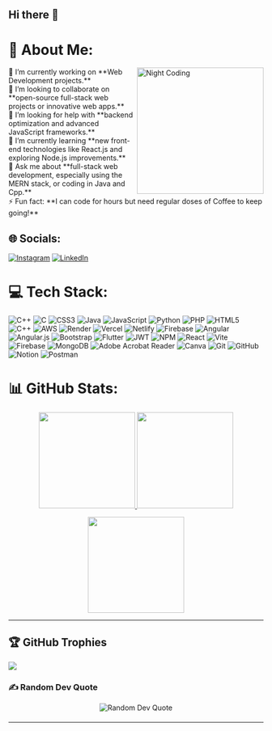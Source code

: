 ## Hi there 👋

# 💫 About Me:
<img alt="Night Coding" src="https://user-images.githubusercontent.com/74038190/225813708-98b745f2-7d22-48cf-9150-083f1b00d6c9.gif" align="right" height="250" />
🔭 I’m currently working on **Web Development projects.**  <br>👯 I’m looking to collaborate on **open-source full-stack web projects or innovative web apps.**  <br>🤝 I’m looking for help with **backend optimization and advanced JavaScript frameworks.**  <br>🌱 I’m currently learning **new front-end technologies like React.js and exploring Node.js improvements.**  <br>💬 Ask me about **full-stack web development, especially using the MERN stack, or coding in Java and Cpp.**  <br>⚡ Fun fact: **I can code for hours but need regular doses of Coffee to keep going!** <br>



## 🌐 Socials: 
[![Instagram](https://img.shields.io/badge/Instagram-%23E4405F.svg?logo=Instagram&logoColor=white)](https://instagram.com/anjeetpatel9900) [![LinkedIn](https://img.shields.io/badge/LinkedIn-%230077B5.svg?logo=linkedin&logoColor=white)](https://linkedin.com/in/anjeet-patel) 


# 💻 Tech Stack:
![C++](https://img.shields.io/badge/c++-%2300599C.svg?style=for-the-badge&logo=c%2B%2B&logoColor=white) ![C](https://img.shields.io/badge/c-%2300599C.svg?style=for-the-badge&logo=c&logoColor=white) ![CSS3](https://img.shields.io/badge/css3-%231572B6.svg?style=for-the-badge&logo=css3&logoColor=white) ![Java](https://img.shields.io/badge/java-%23ED8B00.svg?style=for-the-badge&logo=openjdk&logoColor=white) ![JavaScript](https://img.shields.io/badge/javascript-%23323330.svg?style=for-the-badge&logo=javascript&logoColor=%23F7DF1E) ![Python](https://img.shields.io/badge/python-3670A0?style=for-the-badge&logo=python&logoColor=ffdd54) ![PHP](https://img.shields.io/badge/php-%23777BB4.svg?style=for-the-badge&logo=php&logoColor=white) ![HTML5](https://img.shields.io/badge/html5-%23E34F26.svg?style=for-the-badge&logo=html5&logoColor=white) ![C++](https://img.shields.io/badge/c++-%2300599C.svg?style=for-the-badge&logo=c%2B%2B&logoColor=white) ![AWS](https://img.shields.io/badge/AWS-%23FF9900.svg?style=for-the-badge&logo=amazon-aws&logoColor=white) ![Render](https://img.shields.io/badge/Render-%46E3B7.svg?style=for-the-badge&logo=render&logoColor=white) ![Vercel](https://img.shields.io/badge/vercel-%23000000.svg?style=for-the-badge&logo=vercel&logoColor=white) ![Netlify](https://img.shields.io/badge/netlify-%23000000.svg?style=for-the-badge&logo=netlify&logoColor=#00C7B7) ![Firebase](https://img.shields.io/badge/firebase-%23039BE5.svg?style=for-the-badge&logo=firebase) ![Angular](https://img.shields.io/badge/angular-%23DD0031.svg?style=for-the-badge&logo=angular&logoColor=white) ![Angular.js](https://img.shields.io/badge/angular.js-%23E23237.svg?style=for-the-badge&logo=angularjs&logoColor=white) ![Bootstrap](https://img.shields.io/badge/bootstrap-%238511FA.svg?style=for-the-badge&logo=bootstrap&logoColor=white) ![Flutter](https://img.shields.io/badge/Flutter-%2302569B.svg?style=for-the-badge&logo=Flutter&logoColor=white) ![JWT](https://img.shields.io/badge/JWT-black?style=for-the-badge&logo=JSON%20web%20tokens) ![NPM](https://img.shields.io/badge/NPM-%23CB3837.svg?style=for-the-badge&logo=npm&logoColor=white) ![React](https://img.shields.io/badge/react-%2320232a.svg?style=for-the-badge&logo=react&logoColor=%2361DAFB) ![Vite](https://img.shields.io/badge/vite-%23646CFF.svg?style=for-the-badge&logo=vite&logoColor=white) ![Firebase](https://img.shields.io/badge/firebase-a08021?style=for-the-badge&logo=firebase&logoColor=ffcd34) ![MongoDB](https://img.shields.io/badge/MongoDB-%234ea94b.svg?style=for-the-badge&logo=mongodb&logoColor=white) ![Adobe Acrobat Reader](https://img.shields.io/badge/Adobe%20Acrobat%20Reader-EC1C24.svg?style=for-the-badge&logo=Adobe%20Acrobat%20Reader&logoColor=white) ![Canva](https://img.shields.io/badge/Canva-%2300C4CC.svg?style=for-the-badge&logo=Canva&logoColor=white) ![Git](https://img.shields.io/badge/git-%23F05033.svg?style=for-the-badge&logo=git&logoColor=white) ![GitHub](https://img.shields.io/badge/github-%23121011.svg?style=for-the-badge&logo=github&logoColor=white) ![Notion](https://img.shields.io/badge/Notion-%23000000.svg?style=for-the-badge&logo=notion&logoColor=white) ![Postman](https://img.shields.io/badge/Postman-FF6C37?style=for-the-badge&logo=postman&logoColor=white)
# 📊 GitHub Stats:
<p align="center" >
  <a href="https://github.com/anjeetpatel">
    <img height="190em" src="https://github-readme-stats.vercel.app/api?username=anjeetpatel&theme=dark&hide_border=false&include_all_commits=false&count_private=false"/>
  </a>
  <a href="https://github.com/arpanhub">
    <img height="190em" src="https://github-readme-stats.vercel.app/api/top-langs/?username=anjeetpatel&theme=dark&hide_border=false&include_all_commits=false&count_private=false&layout=compact"/>
  </a>
</p>

<p align="center">
  <img height="190em" src="https://github-readme-streak-stats.herokuapp.com/?user=anjeetpatel&theme=dark&hide_border=false"/>
</p>
<hr>


## 🏆 GitHub Trophies
![](https://github-profile-trophy.vercel.app/?username=anjeetpatel&theme=radical&no-frame=false&no-bg=false&margin-w=4)

### ✍️ Random Dev Quote
<div align="center">

<!-- Random Dev Quote -->
<div style="margin-bottom: 20px;">
  <img src="https://quotes-github-readme.vercel.app/api?type=horizontal&theme=dark" alt="Random Dev Quote">
</div>
</div>

---
